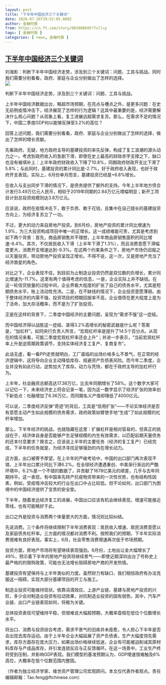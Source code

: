 ```yaml
---
layout: post
title: "下半年中国经济三个关键词"
date: 2020-07-26T19:52:05.000Z
author: 金融时报
from: https://cn.ft.com/story/001088695?full=y
tags: [ 金融时报 ]
categories: [ news, 金融时报 ]
---
```

<!--1595793125000-->
[下半年中国经济三个关键词](https://cn.ft.com/story/001088695?full=y)
------

<div>
<div></div><div class="story-lead">刘海影：判断下半年中国经济走势，涉及到三个关键词：问题、工具与挑战。同时我们需要分别看看，政府、家庭与企业分别做出了怎样的选择。</div><div class=" story-image image"><img src="https://thumbor.ftacademy.cn/unsafe/1340x754/https://thumbor.ftacademy.cn/unsafe/picture/7/000097327_piclink.jpg"></div><div class="story-body"><div id="story-body-container"><p>判断下半年中国经济走势，涉及到三个关键词：问题、工具与挑战。</p><p>上半年中国经济数据出台，略超市场预期，在亮点与槽点之外，是更多问题：在史无前例疫情冲击下，经济展现了怎样的行为逻辑？这其中最重要的是，经济需要解决什么核心问题？从现象上看，复工进展远超需求复苏。那么，在需求不足的情况下，中国二季度GDP何以能够反弹至3.2%的高位？</p><p>回答上述问题，我们需要分别看看，政府、家庭与企业分别做出了怎样的选择，做出了怎样的增长贡献。</p><p>先看政府。无疑，地方政府主导的基建投资的率先反弹，构成了复工浪潮的源头动力之一。考虑到政府收入的急剧下滑，即使在史上最高的财政赤字支撑之下，缺口也没有被填补上：上半年政府财政收入下降了10.8%，同期政府财政开支比下滑了5.8%；与此同时，基建投资的累计同比是-2.7%，好于政府收入表现，也好于政府开支表现。实际上，6月份单月而言，基建投资已经是+6.8%增长。</p><div  data-o-ads-name="mpu-middle1" class="o-ads in-article-advert" data-o-ads-formats-default="false"  data-o-ads-formats-small="FtcMobileMpu"  data-o-ads-formats-medium="FtcMpu" data-o-ads-formats-large="FtcMpu" data-o-ads-formats-extra="FtcMpu" data-o-ads-targeting="cnpos=middle1;" data-cy='[{"devices":["PC","iPhoneWeb","AndroidWeb","iPhoneApp","AndroidApp"],"pattern":"MPU","position":"Middle1","container":"mpuInStory"}]'></div><p>在收入与支出同步下滑的情况下，是债务提供了额外的支持。今年上半年地方债合计发行3.49万亿元人民币，相较于2019年同期的2.84万亿元增幅明显；新开工项目计划总投资规模则达3.8万亿元。</p><p>应该说，政府在疫情冲击下，敢于负债、敢于花钱，且集中在自己擅长的基建投资方向上，为经济复苏立了一功。</p><p>不过，更大的动力来自房地产投资。到6月份，房地产投资的累计同比增速为1.9%，为三大投资构成项目中唯一的正增长。这一成绩难能可贵，尤其是考虑到如下两个背景：首先，商品房销售并不理想，上半年商品房销售面积的同比增速-8.4%。其次，不仅居民收入下滑（上半年下滑了1.3%），而且消费意愿下滑幅度更大，消费开支增速达到-9.3%。在这两个约束条件之下，房地产市场仍旧报之以天量投资，带动房地产投资呈现正增长。不得不说，这一次，又是房地产充当了经济救星的角色。</p><p>对比之下，企业表现不佳，到目前为止制造业投资仍然是双位数的负增长，累计同比增速为-11.7%。这里有两个值得考虑的信息，一是，企业实际上并不缺钱。在这一轮信贷放量的过程中间，企业界极大程度的扩张了自己的债务水平，尤其是短期债务水平，账上流动性充沛。二是，在不缺钱的情况下，企业投资意愿薄弱。由于整体经济的内需不强，投资项目的预期回报率不高，企业借债在更大程度上是为了活命，加大存活概率，而不是为了扩张投资。</p><p>正是在这样的背景下，二季度中国经济的主要问题，呈现为“需求不强”这一症结。</p><p>而中国经济得以战胜这一症结、录得3.2%高增长的秘密武器是什么呢？答案是，“加杠杆”。如同央行负责人所言，“宏观杠杆率是提升了14.5个百分点。从现在的情况来看，可能二季度宏观杠杆率还会上升”；并进一步表示，“当前宏观杠杆率上升是逆周期政策调节，支持实体经济复工复产、复商复市”。</p><div data-o-ads-name="mpu-middle2" class="o-ads in-article-advert" data-o-ads-formats-default="false"  data-o-ads-formats-small="FtcMobileMpu"  data-o-ads-formats-medium="false" data-o-ads-formats-large="false" data-o-ads-formats-extra="false" data-o-ads-targeting="cnpos=middle2;" data-cy='[{"devices":["iPhoneWeb","AndroidWeb","iPhoneApp","AndroidApp"],"pattern":"MPU","position":"Middle2","container":"mpuInStory"}]'></div><p>此话无虚，看一看PPI走势就明白，工厂面临的出场价格多么不景气，在正常的经济逻辑中，这将导向企业主动降低库存、规避资产负债表风险。而今年二季度，企业并没有如此行动，逆势加大了库存。动力与凭恃，都在于政府主导的加杠杆行为。</p><p>上半年，社会融资总额高达17.36万亿，比去年同期增长了58%。这个数字大家可以记忆一下，未来经济史上将会记录一笔，因为这一数字显示了经济扩张的效率创下新低点：社融增加了6.36万亿，而同期名义产值却降低了4000亿元。</p><p>可以说，二季度经济反弹“奇迹”的背后，工具是“信用扩张”——不论实体经济是否有意愿主动产生如此规模的债务需求，政府政策如臂使手地“生成”了如此规模的杠杆率增加。</p><p>那么，下半年经济的挑战，也就隐藏在这里：扩展杠杆是相对容易的，但真正的挑战在于，经济体自身是否能够产生足够规模的内生有效需求，以匹配前期天量债务的还本付息要求？换言之，应该说上半年的主要任务（经济的复工复产）已经完成，下半年的任务就是，为经济寻找足够强劲的内在增长动力。</p><p>这方面，出口被寄予厚望。在上半年的严峻考验中，中国的出口部门再次表现不错，上半年出口累计同比下滑6.2%。在全球经济遭遇重创、中美渐行渐远的严酷环境中，6.2%是一个不错的数据了，并贡献了1678亿美元的顺差，几乎与去年同期持平。这一表现，有中国率先转产抗疫物资带来的一次性优势，也有结构性因素，例如，受疫情冲击较大的行业在出口中占比较低。但不论如何，出口部门为困境中的中国经济提供了宝贵的安全垫。</p><div data-o-ads-name="mpu-middle3" class="o-ads in-article-advert" data-o-ads-formats-default="false"  data-o-ads-formats-small="FtcMobileMpu"  data-o-ads-formats-medium="false" data-o-ads-formats-large="false" data-o-ads-formats-extra="false" data-o-ads-targeting="cnpos=middle3;" data-cy='[{"devices":["iPhoneWeb","AndroidWeb","iPhoneApp","AndroidApp"],"pattern":"MPU","position":"Middle3","container":"mpuInStory"}]'></div><p>下半年，随着发达经济复工的进展，中国出口应该有机会继续表现，增速可能接近零线，也有可能略好于此。</p><p>出口之外是投资与消费两个体量更大的方面，情况则比较纠结。</p><p>先说消费。三个条件将继续限制下半年消费表现：居民收入增速、居民消费意愿以及家庭债务杠杆率。三方面的情况都对消费不利。按照我们的预期，下半年实际消费很难有良好表现。事实上，6月，社会零售消费增速再次低于市场预期。</p><p>投资方面，房地产市场将有望继续表现强劲。6月份，土地出让金大幅增长了49%，预示着下半年的房地产投资将继续景气——即使近期深圳出台了号称史上最严格的的限购政策，可能也无法增长阻碍房地产商的开发热情。</p><p>基建投资有望保持与上半年类似的力度。虽然财力有缺口，我们相信政府有办法克服这一阻碍，实现大部分基建项目的开工与施工。</p><div data-o-ads-name="mpu-middle4" class="o-ads in-article-advert" data-o-ads-formats-default="false"  data-o-ads-formats-small="FtcMobileMpu"  data-o-ads-formats-medium="false" data-o-ads-formats-large="false" data-o-ads-formats-extra="false" data-o-ads-targeting="cnpos=middle4;" data-cy='[{"devices":["iPhoneWeb","AndroidWeb","iPhoneApp","AndroidApp"],"pattern":"MPU","position":"Middle4","container":"mpuInStory"}]'></div><p>制造业投资可能维持现状。依靠涓滴效应，上游产业链、基建与房地产投资的兴旺，多少会对制造业投资有拉动效果，对抗制造业投资的固有弱势。其中，汽车产业链、出口产业链表现如何，将极为关键。</p><p>总体投资表现可望维持平稳，但很难说大幅超预期，大概率盘桓在低位个位数增长水平。</p><p>将出口、消费与投资综合考虑，需求不景气的旧疾并未痊愈，令人担心下半年是否会出现去库存运动。由于上半年企业大幅延展了资产负债表，生产大幅度领先需求，库存方面存在庞大压力，如果出场价格继续低迷，企业有可能被迫削减其原材料库存与产成品库存，并引发连锁反应与正反馈循环。在这一场景中，工业生产终将受到压制，并影响GDP表现。我们模型的基准预期认为，GDP增速很难触及6%高位，大概率在低个位数范围内整固。</p><p>（作者为独立经济学家、维世资产管理公司宏观顾问。本文仅代表作者观点。责任编辑邮箱：Tao.feng@ftchinese.com）</p></div><div class="clearfloat"></div></div>
</div>
